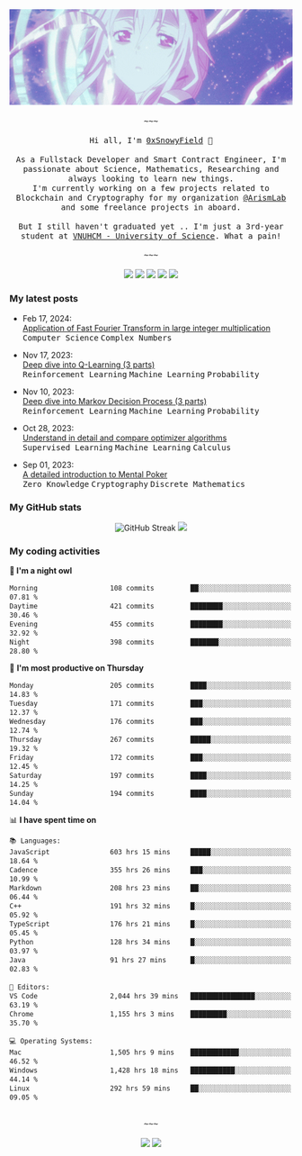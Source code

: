 <div align='center'>
<img src="./assets/banner.gif" alt="Banner" width="1000" />
  <samp>
    </br></br>~~~</br></br>
    Hi all, I'm <a href="https://snowyfield.me/">0xSnowyField</a> 🧸
    </br></br>
    As a Fullstack Developer and Smart Contract Engineer, I'm passionate about Science, Mathematics, Researching and always looking to learn new things.</br> I'm currently working on a few projects related to Blockchain and Cryptography for my organization <a href="https://github.com/ArismLab">@ArismLab</a> and some freelance projects in aboard.
    </br></br>
    But I still haven't graduated yet .. I'm just a 3rd-year student at <a href="https://en.hcmus.edu.vn/">VNUHCM - University of Science</a>. What a pain!
    </br></br>~~~</br></br>
  </samp>
  <a href = "https://wakatime.com/@SnowyField1906" target="_blank"><img src="https://img.shields.io/badge/-Wakatime-000000?style=for-the-badge&logo=wakatime&logoColor=white"></a>
  <a href="https://linkedin.com/in/NHThuan" target="_blank"><img src="https://img.shields.io/badge/-LinkedIn-0A66C2?style=for-the-badge&logo=linkedin&logoColor=white"></a>
  <a href="https://stackoverflow.com/users/17358240/snowyfield" target="_blank"><img src="https://img.shields.io/badge/StackOverflow-F58025?style=for-the-badge&logo=stackoverflow&logoColor=white" target="_blank"></a>
  <a href="https://facebook.com/SnowyField1906" target="_blank"><img src="https://img.shields.io/badge/-Facebook-0A66C2?style=for-the-badge&logo=facebook&logoColor=white"></a>
  <a href="https://x.com/SnowyField1906" target="_blank"><img src="https://img.shields.io/badge/-Twitter-000000?style=for-the-badge&logo=x&logoColor=white"></a>
</div>

### My latest posts

- Feb 17, 2024\: <br/>
  <a href="https://www.snowyfield.me/posts/ung-dung-fast-fourier-transform-trong-phep-nhan-so-nguyen-lon" target="_blank">Application of Fast Fourier Transform in large integer multiplication</a><br/>
  <kbd>Computer Science</kbd> <kbd>Complex Numbers</kbd>
  
- Nov 17, 2023\: <br/>
  <a href="https://www.snowyfield.me/posts/hieu-sau-ve-q-learning-phan-1" target="_blank">Deep dive into Q-Learning (3 parts)</a><br/>
  <kbd>Reinforcement Learning</kbd> <kbd>Machine Learning</kbd> <kbd>Probability</kbd>
  
- Nov 10, 2023\: <br/>
  <a href="https://www.snowyfield.me/posts/hieu-sau-ve-markov-decision-process-phan-1" target="_blank">Deep dive into Markov Decision Process (3 parts)</a><br/>
  <kbd>Reinforcement Learning</kbd> <kbd>Machine Learning</kbd> <kbd>Probability</kbd>
  
- Oct 28, 2023\: <br/>
  <a href="https://www.snowyfield.me/posts/tim-hieu-chi-tiet-va-so-sanh-cac-thuat-toan-optimizer" target="_blank">Understand in detail and compare optimizer algorithms</a><br/>
  <kbd>Supervised Learning</kbd> <kbd>Machine Learning</kbd> <kbd>Calculus</kbd>
  
- Sep 01, 2023\: <br/>
  <a href="https://www.snowyfield.me/posts/gioi-thieu-chi-tiet-ve-bai-toan-mental-poker" target="_blank">A detailed introduction to Mental Poker</a><br/>
  <kbd>Zero Knowledge</kbd> <kbd>Cryptography</kbd> <kbd>Discrete Mathematics</kbd>

### My GitHub stats

<div align="center">
  <img src="https://github-readme-streak-stats.herokuapp.com?user=SnowyFIeld1906&theme=swift&hide_border=true&date_format=M%20j%5B%2C%20Y%5D&card_width=1000" alt="GitHub Streak" />
  <img src='http://github-profile-summary-cards.vercel.app/api/cards/profile-details?username=SnowyFIeld1906&theme=swift' width='1000px'/>
</div>

### My coding activities

<!--START_SECTION:waka-->
**🦉 I'm a night owl** 

```text
Morning                  108 commits         ██░░░░░░░░░░░░░░░░░░░░░░░   07.81 % 
Daytime                  421 commits         ████████░░░░░░░░░░░░░░░░░   30.46 % 
Evening                  455 commits         ████████░░░░░░░░░░░░░░░░░   32.92 % 
Night                    398 commits         ███████░░░░░░░░░░░░░░░░░░   28.80 % 
```
📅 **I'm most productive on Thursday** 

```text
Monday                   205 commits         ████░░░░░░░░░░░░░░░░░░░░░   14.83 % 
Tuesday                  171 commits         ███░░░░░░░░░░░░░░░░░░░░░░   12.37 % 
Wednesday                176 commits         ███░░░░░░░░░░░░░░░░░░░░░░   12.74 % 
Thursday                 267 commits         █████░░░░░░░░░░░░░░░░░░░░   19.32 % 
Friday                   172 commits         ███░░░░░░░░░░░░░░░░░░░░░░   12.45 % 
Saturday                 197 commits         ████░░░░░░░░░░░░░░░░░░░░░   14.25 % 
Sunday                   194 commits         ████░░░░░░░░░░░░░░░░░░░░░   14.04 % 
```


📊 **I have spent time on** 

```text
📚 Languages: 
JavaScript               603 hrs 15 mins     █████░░░░░░░░░░░░░░░░░░░░   18.64 % 
Cadence                  355 hrs 26 mins     ███░░░░░░░░░░░░░░░░░░░░░░   10.99 % 
Markdown                 208 hrs 23 mins     ██░░░░░░░░░░░░░░░░░░░░░░░   06.44 % 
C++                      191 hrs 32 mins     █░░░░░░░░░░░░░░░░░░░░░░░░   05.92 % 
TypeScript               176 hrs 21 mins     █░░░░░░░░░░░░░░░░░░░░░░░░   05.45 % 
Python                   128 hrs 34 mins     █░░░░░░░░░░░░░░░░░░░░░░░░   03.97 % 
Java                     91 hrs 27 mins      █░░░░░░░░░░░░░░░░░░░░░░░░   02.83 % 

📑 Editors: 
VS Code                  2,044 hrs 39 mins   ████████████████░░░░░░░░░   63.19 % 
Chrome                   1,155 hrs 3 mins    █████████░░░░░░░░░░░░░░░░   35.70 % 

💻 Operating Systems: 
Mac                      1,505 hrs 9 mins    ████████████░░░░░░░░░░░░░   46.52 % 
Windows                  1,428 hrs 18 mins   ███████████░░░░░░░░░░░░░░   44.14 % 
Linux                    292 hrs 59 mins     ██░░░░░░░░░░░░░░░░░░░░░░░   09.05 % 
```

<div align='center'><samp></br>~~~</br></br></samp><img src='http://img.shields.io/badge/3.2%20thousand%20coding%20hours-black?style=for-the-badge' /> <img src='https://img.shields.io/badge/3.6%20million%20lines%20of%20code-black?style=for-the-badge' /></div>


<!--END_SECTION:waka-->
